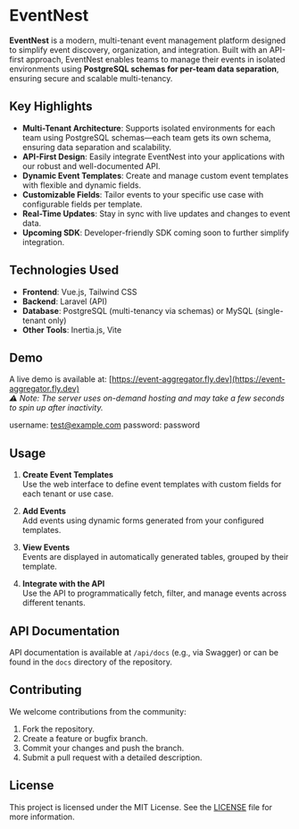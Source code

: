 # EventNest

**EventNest** is a modern, multi-tenant event management platform designed to simplify event discovery, organization, and integration. Built with an API-first approach, EventNest enables teams to manage their events in isolated environments using **PostgreSQL schemas for per-team data separation**, ensuring secure and scalable multi-tenancy.

## Key Highlights

- **Multi-Tenant Architecture**: Supports isolated environments for each team using PostgreSQL schemas—each team gets its own schema, ensuring data separation and scalability.
- **API-First Design**: Easily integrate EventNest into your applications with our robust and well-documented API.
- **Dynamic Event Templates**: Create and manage custom event templates with flexible and dynamic fields.
- **Customizable Fields**: Tailor events to your specific use case with configurable fields per template.
- **Real-Time Updates**: Stay in sync with live updates and changes to event data.
- **Upcoming SDK**: Developer-friendly SDK coming soon to further simplify integration.

## Technologies Used

- **Frontend**: Vue.js, Tailwind CSS  
- **Backend**: Laravel (API)  
- **Database**: PostgreSQL (multi-tenancy via schemas) or MySQL (single-tenant only)  
- **Other Tools**: Inertia.js, Vite

## Demo

A live demo is available at: [https://event-aggregator.fly.dev](https://event-aggregator.fly.dev)  
_⚠️ Note: The server uses on-demand hosting and may take a few seconds to spin up after inactivity._

username: test@example.com
password: password

## Usage

1. **Create Event Templates**  
   Use the web interface to define event templates with custom fields for each tenant or use case.

2. **Add Events**  
   Add events using dynamic forms generated from your configured templates.

3. **View Events**  
   Events are displayed in automatically generated tables, grouped by their template.

4. **Integrate with the API**  
   Use the API to programmatically fetch, filter, and manage events across different tenants.

## API Documentation

API documentation is available at `/api/docs` (e.g., via Swagger) or can be found in the `docs` directory of the repository.

## Contributing

We welcome contributions from the community:

1. Fork the repository.  
2. Create a feature or bugfix branch.  
3. Commit your changes and push the branch.  
4. Submit a pull request with a detailed description.

## License

This project is licensed under the MIT License. See the [LICENSE](./LICENSE) file for more information.
